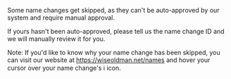 Some name changes get skipped, as they can't be auto-approved by our system and require manual approval.

If yours hasn't been auto-approved, please tell us the name change ID and we will manually review it for you.

Note: If you'd like to know why your name change has been skipped, you can visit our website at https://wiseoldman.net/names and hover your cursor over your name change's :information_source: icon.
